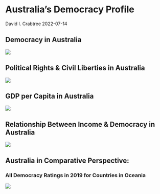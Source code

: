 Australia’s Democracy Profile
================
David I. Crabtree
2022-07-14

## Democracy in Australia

![](C:\Users\David\Desktop\PROGRA~1\FILESA~1\DEMOCR~1\reports\AUSTRA~1/figure-gfm/Demscore-1.png)<!-- -->

## Political Rights & Civil Liberties in Australia

![](C:\Users\David\Desktop\PROGRA~1\FILESA~1\DEMOCR~1\reports\AUSTRA~1/figure-gfm/Political%20Rights%20&%20Civil%20Libs-1.png)<!-- -->

## GDP per Capita in Australia

![](C:\Users\David\Desktop\PROGRA~1\FILESA~1\DEMOCR~1\reports\AUSTRA~1/figure-gfm/GDP%20per%20Capita-1.png)<!-- -->

## Relationship Between Income & Democracy in Australia

![](C:\Users\David\Desktop\PROGRA~1\FILESA~1\DEMOCR~1\reports\AUSTRA~1/figure-gfm/Income%20&%20Dem-1.png)<!-- -->

## Australia in Comparative Perspective:

### All Democracy Ratings in 2019 for Countries in Oceania

![](C:\Users\David\Desktop\PROGRA~1\FILESA~1\DEMOCR~1\reports\AUSTRA~1/figure-gfm/Democracy%20in%20Comparative%20Perspective-1.png)<!-- -->
